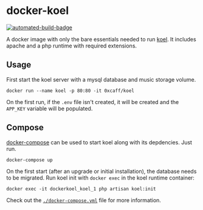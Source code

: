docker-koel
===========

[![automated-build-badge]][docker-hub]

A docker image with only the bare essentials needed to run [koel]. It includes
apache and a php runtime with required extensions.

Usage
-----

First start the koel server with a mysql database and music storage volume.

    docker run --name koel -p 80:80 -it 0xcaff/koel

On the first run, if the `.env` file isn't created, it will be created and the
`APP_KEY` variable will be populated.

Compose
-------

[docker-compose] can be used to start koel along with its depdencies. Just run.

    docker-compose up

On the first start (after an upgrade or initial installation), the database
needs to be migrated. Run koel init with `docker exec` in the koel runtime
container:

    docker exec -it dockerkoel_koel_1 php artisan koel:init

Check out the [`./docker-compose.yml`][compose] file for more information.

[dbConfig]: https://github.com/phanan/koel/blob/baa5b7af13e7f66ff1d2df1778c65757a73e478f/config/database.php
[koel]: https://koel.phanan.net/
[compose]: ./docker-compose.yml

[docker-compose]: https://docs.docker.com/compose/

[automated-build-badge]: https://img.shields.io/docker/automated/0xcaff/koel.svg
[docker-hub]: https://hub.docker.com/r/0xcaff/koel/
